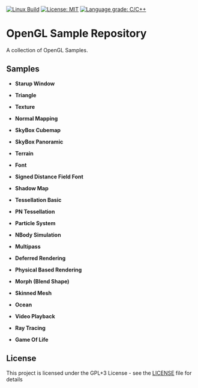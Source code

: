 [![Linux Build](https://github.com/voldien/opengl-samples/actions/workflows/linux-build.yml/badge.svg)](https://github.com/voldien/opengl-samples/actions/workflows/linux-build.yml)
[![License: MIT](https://img.shields.io/badge/License-MIT-yellow.svg)](https://opensource.org/licenses/MIT)
[![Language grade: C/C++](https://img.shields.io/lgtm/grade/cpp/g/voldien/opengl-samples.svg?logo=lgtm&logoWidth=18)](https://lgtm.com/projects/g/voldien/opengl-samples/context:cpp)

# OpenGL Sample Repository

A collection of OpenGL Samples.

## Samples

- **Starup Window**

- **Triangle**

- **Texture**

- **Normal Mapping**

- **SkyBox Cubemap**

- **SkyBox Panoramic**

- **Terrain**

- **Font**

- **Signed Distance Field Font**

- **Shadow Map**

- **Tessellation Basic**

- **PN Tessellation**

- **Particle System**

- **NBody Simulation**

- **Multipass**

- **Deferred Rendering**

- **Physical Based Rendering**

- **Morph (Blend Shape)**

- **Skinned Mesh**

- **Ocean**

- **Video Playback**

- **Ray Tracing**

- **Game Of Life**


## License

This project is licensed under the GPL+3 License - see the [LICENSE](LICENSE) file for details

